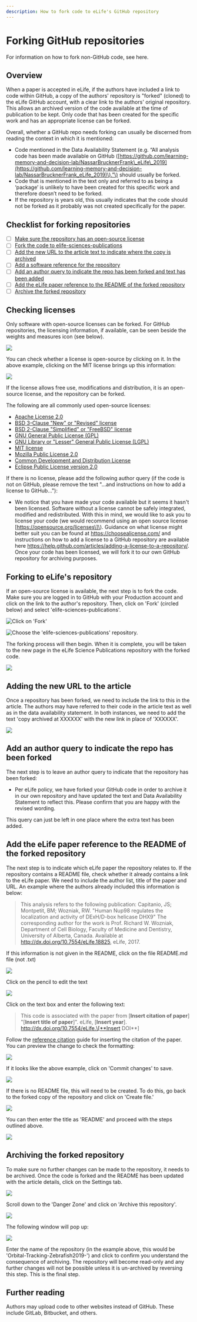 ```yaml
---
description: How to fork code to eLife's GitHub repository
---
```


# Forking GitHub repositories

For information on how to fork non-GitHub code, see here.

## Overview

When a paper is accepted in eLife, if the authors have included a link to code within GitHub, a copy of the authors' repository is "forked" \(cloned\) to the eLife GitHub account, with a clear link to the authors' original repository. This allows an archived version of the code available at the time of publication to be kept. Only code that has been created for the specific work and has an appropriate license can be forked.

Overall, whether a GitHub repo needs forking can usually be discerned from reading the context in which it is mentioned:

* Code mentioned in the Data Availability Statement \(e.g. “All analysis code has been made available on GitHub \([https://github.com/learning-memory-and-decision-lab/NassarBrucknerFrank\_eLife\_2019](https://github.com/learning-memory-and-decision-lab/NassarBrucknerFrank_eLife_2019)\).”\) should usually be forked.
* Code that is mentioned in the text only and referred to as being a ‘package’ is unlikely to have been created for this specific work and therefore doesn’t need to be forked.
* If the repository is years old, this usually indicates that the code should not be forked as it probably was not created specifically for the paper.

## Checklist for forking repositories

* [ ] [Make sure the repository has an open-source license](forking-git-based-repos.md#checking-licenses)
* [ ] [Fork the code to elife-sciences-publications](forking-git-based-repos.md#forking-to-elifes-repository)
* [ ] [Add the new URL to the article text to indicate where the copy is archived](forking-git-based-repos.md#adding-the-new-url-to-the-article)
* [ ] [Add a software reference for the repository](./)
* [ ] [Add an author query to indicate the repo has been forked and text has been added](forking-git-based-repos.md#add-an-author-query-to-indicate-the-repo-has-been-forked)
* [ ] [Add the eLife paper reference to the README of the forked repository](forking-git-based-repos.md#add-the-elife-paper-reference-to-the-readme-of-the-forked-repository)
* [ ] [Archive the forked repository](forking-git-based-repos.md#archiving-the-forked-repository)

## Checking licenses

Only software with open-source licenses can be forked. For GitHub repositories, the licensing information, if available, can be seen beside the weights and measures icon \(see below\).

![](../../../../.gitbook/assets/screenshot-2020-04-21-at-12.36.20.png)

You can check whether a license is open-source by clicking on it. In the above example, clicking on the MIT license brings up this information: 

![](../../../../.gitbook/assets/screenshot-2020-04-21-at-12.39.19.png)

If the license allows free use, modifications and distribution, it is an open-source license, and the repository can be forked. 

The following are all commonly used open-source licenses:

* [Apache License 2.0](https://opensource.org/licenses/Apache-2.0)
* [BSD 3-Clause "New" or "Revised" license](https://opensource.org/licenses/BSD-3-Clause)
* [BSD 2-Clause "Simplified" or "FreeBSD" license](https://opensource.org/licenses/BSD-2-Clause)
* [GNU General Public License \(GPL\)](https://opensource.org/licenses/gpl-license)
* [GNU Library or "Lesser" General Public License \(LGPL\)](https://opensource.org/licenses/lgpl-license)
* [MIT license](https://opensource.org/licenses/MIT)
* [Mozilla Public License 2.0](https://opensource.org/licenses/MPL-2.0)
* [Common Development and Distribution License](https://opensource.org/licenses/CDDL-1.0)
* [Eclipse Public License version 2.0](https://opensource.org/licenses/EPL-2.0)

If there is no license, please add the following author query \(if the code is not on GitHub, please remove the text "...and instructions on how to add a license to GitHub…"\):

* We notice that you have made your code available but it seems it hasn't been licensed. Software without a license cannot be safely integrated, modified and redistributed. With this in mind, we would like to ask you to license your code \(we would recommend using an open source license \[https://opensource.org/licenses\]\). Guidance on what license might better suit you can be found at https://choosealicense.com/ and instructions on how to add a license to a GitHub repository are available here https://help.github.com/articles/adding-a-license-to-a-repository/. Once your code has been licensed, we will fork it to our own GitHub repository for archiving purposes.

## Forking to eLife's repository

If an open-source license is available, the next step is to fork the code. Make sure you are logged in to GitHub with your Production account and click on the link to the author's repository. Then, click on 'Fork' \(circled below\) and select 'elife-sciences-publications'.

![Click on &apos;Fork&apos;](https://lh5.googleusercontent.com/sIT3VkEG1yZZFhK-ML1sUum1i8cyS2jztgY8QkKMqyPRavvpjBS3vImfMN3_GBCYm0LxxN_U_tJ6Xns_ESpKygVTFMzrGCCrZslGiHByny-ztSn-Gyb44hG_NC_rJeAAlqJFbBAl)

![Choose the &apos;elife-sciences-publications&apos; repository.](https://lh6.googleusercontent.com/WKG8mFGrtVXAfNRKWspVk8Wa31Ua9tWnbBxvWM9HDDx5YSeX7KIGViuTrCZ0aMcylivZsGKmcZoT-7GRmejn6ywq4RyKqnWTkWfNL77bIhJb8lMRKEliAyylz2xXOPbzisQNGQoG)

The forking process will then begin. When it is complete, you will be taken to the new page in the eLife Science Publications repository with the forked code.

![](https://lh3.googleusercontent.com/Ry-MRNR2vRwyXo6-IyO-Snz3ygjIVF-KpqjNpeDWgw1aijg9ZkN2rN3s-4rnTegAP4K7VaAdZ1VX1rAnkowe8wZBXM2Fb-9tjW1BFEv87foU8l9knOfdcTi5ZbIxXyENskBypaQO)

## Adding the new URL to the article

Once a repository has been forked, we need to include the link to this in the article. The authors may have referred to their code in the article text as well as in the data availability statement. In both instances, we need to add the text 'copy archived at XXXXXX' with the new link in place of 'XXXXXX'.

![](../../../../.gitbook/assets/screenshot-2020-04-21-at-12.57.34.png)

## Add an author query to indicate the repo has been forked 

The next step is to leave an author query to indicate that the repository has been forked:

* Per eLife policy, we have forked your GitHub code in order to archive it in our own repository and have updated the text and Data Availability Statement to reflect this. Please confirm that you are happy with the revised wording.

This query can just be left in one place where the extra text has been added.

## Add the eLife paper reference to the README of the forked repository

The next step is to indicate which eLife paper the repository relates to. If the repository contains a README file, check whether it already contains a link to the eLife paper. We need to include the author list, title of the paper and URL. An example where the authors already included this information is below:

> This analysis refers to the following publication: Capitanio, JS; Montpetit, BM; Wozniak, RW. "Human Nup98 regulates the localization and activity of DExH/D-box helicase DHX9" The corresponding author for the work is Prof. Richard W. Wozniak, Department of Cell Biology, Faculty of Medicine and Dentistry, University of Alberta, Canada. Available at http://dx.doi.org/10.7554/eLife.18825, eLife, 2017.

If this information is not given in the README, click on the file README.md file \(not .txt\)

![](https://lh3.googleusercontent.com/aAapzq3ex8GM8bbhnOPgCmfrP1tOB_pdeMQA4zDnGARNCQ3usjZP50Hz5pRe-VDhk4jbjlBdDwUOoaggyOIHW9h6a9LpPV5MFdy3hWgFetmedd-fPk_uB1KSGRSuWzT7G32m-g0f)

Click on the pencil to edit the text

![](https://lh5.googleusercontent.com/_scethZCHi6mgsydS-S4dqUyf55hLD6kRw8pAgrxOc_ueUQ8rxUuxr8FYmnGVm_bbHUDjGvoswdJNFasodOPMCntxR8sTkOb1L3LTJ5jjwt5qI199nBD9gcKOiO67OrIDZq2GXgH)

Click on the text box and enter the following text: 

> This code is associated with the paper from \[**Insert citation of paper**\] "\[**Insert title of paper**\]". eLife, \[**Insert year**\]. http://dx.doi.org/10.7554/eLife.\[**Insert DOI**\]

Follow the [reference citation](../../reference-citations.md) guide for inserting the citation of the paper. You can preview the change to check the formatting:

![](https://lh3.googleusercontent.com/flvtEt7-A_FXSNgyDDbFwia7iyO91rPKmxhBTW7DsZcNt5hn9oB-4L5jO9Cu35gjpyLAkp6YNlqfUc9HAhuWmx2pnD8oa8oko9-E643TxQkHu_3cUB21yQCBWpSaTR-VrrfAYtjC)

If it looks like the above example, click on 'Commit changes' to save. 

![](https://lh3.googleusercontent.com/WoqSPvsuZAcAC0utneouUUriBAu4k9yNw19jpwhycAQlanndqN1DpvP7Z5k5OAEgU4eoM-SJBB_mTLBlwBwuMd9EsHR8Hydv3HIbpFdm7tgETfAqbOb_RYT32_qw80wdQgLv0ubQ)

If there is no README file, this will need to be created. To do this, go back to the forked copy of the repository and click on 'Create file.'

![](../../../../.gitbook/assets/screenshot-2020-04-21-at-13.34.27.png)

You can then enter the title as 'README' and proceed with the steps outlined above. 

![](../../../../.gitbook/assets/screenshot-2020-04-21-at-13.35.03.png)

## Archiving the forked repository

To make sure no further changes can be made to the repository, it needs to be archived. Once the code is forked and the README has been updated with the article details, click on the Settings tab.

![](../../../../.gitbook/assets/screenshot-2020-04-21-at-13.44.22.png)

Scroll down to the 'Danger Zone'  and click on 'Archive this repository'. 

![](https://lh3.googleusercontent.com/1ROdTAfevzITerz0Dr8srlC3GmZqHr10KWh8H5a0kCIPNXS98J20dkkM9bhagF49GsB00kPEExmIHepOWrWCbLhOEPsUFufVCXzfgBfKMSQtzDUovK-d005ojWS7ddKXLA_jnBXQ)

The following window will pop up:

![](https://lh5.googleusercontent.com/16-4gneE-Bt-PrqoSepErx-SglkAtxKUUjRcVxVnGWb61oimVAmAo4fiXRWiarv0Ip-FwYvDjLADVsHIF3hhLzf19QNa_Zc5eCPpkeVv7kEcm8EWzZSy49Jl8cD437wub5tdXgQY)

Enter the name of the repository \(in the example above, this would be 'Orbital-Tracking-Zebrafish2019-'\) and click to confirm you understand the consequence of archiving. The repository will become read-only and any further changes will not be possible unless it is un-archived by reversing this step. This is the final step.

## Further reading

Authors may upload code to other websites instead of GitHub. These include GitLab, Bitbucket, and others.

